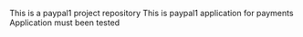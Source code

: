 This is a paypal1 project repository
This is paypal1 application for payments
Application must been tested

